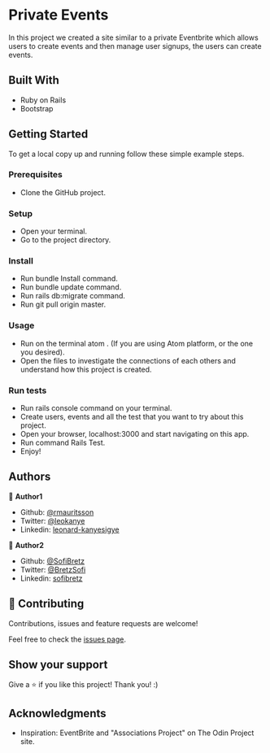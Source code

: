 # Private Events

In this project we created a site similar to a private Eventbrite which allows users to create events and then manage user signups, the users can create events.

## Built With

- Ruby on Rails
- Bootstrap

## Getting Started

To get a local copy up and running follow these simple example steps.

### Prerequisites

- Clone the GitHub project.

### Setup

- Open your terminal.
- Go to the project directory.

### Install

- Run bundle Install command.
- Run bundle update command.
- Run rails db:migrate command.
- Run git pull origin master.

### Usage

- Run on the terminal atom . (If you are using Atom platform, or the one you desired).
- Open the files to investigate the connections of each others and understand how this project is created.

### Run tests

- Run rails console command on your terminal.
- Create users, events and all the test that you want to try about this project.
- Open your browser, localhost:3000 and start navigating on this app.
- Run command Rails Test.
- Enjoy!

## Authors

👤 **Author1**

- Github: [@rmauritsson](https://github.com/rmauritsson)
- Twitter: [@leokanye](https://twitter.com/leokanye)
- Linkedin: [leonard-kanyesigye](https://www.linkedin.com/in/leonard-kanyesigye/)

👤 **Author2**

- Github: [@SofiBretz](https://github.com/SofiBretz)
- Twitter: [@BretzSofi](https://twitter.com/BretzSofi)
- Linkedin: [sofibretz](https://www.linkedin.com/in/sofibretz/)

## 🤝 Contributing

Contributions, issues and feature requests are welcome!

Feel free to check the [issues page](https://github.com/rmauritsson/micro_eventbrite/issues).

## Show your support

Give a ⭐️ if you like this project! Thank you! :)

## Acknowledgments

- Inspiration: EventBrite and "Associations Project" on The Odin Project site.
